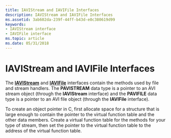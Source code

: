 ```yaml
---
title: IAVIStream and IAVIFile Interfaces
description: IAVIStream and IAVIFile Interfaces
ms.assetid: 3ab602da-239f-44ff-b43d-e0c380619d99
keywords:
- IAVIStream interface
- IAVIFile interface
ms.topic: article
ms.date: 05/31/2018
---
```


# IAVIStream and IAVIFile Interfaces

The [**IAVIStream**](/windows/desktop/api/Vfw/nn-vfw-iavistream) and [**IAVIFile**](/windows/desktop/api/Vfw/nn-vfw-iavifile) interfaces contain the methods used by file and stream handlers. The **PAVISTREAM** data type is a pointer to an AVI stream object (through the **IAVIStream** interface) and the **PAVIFILE** data type is a pointer to an AVI file object (through the **IAVIFile** interface).

To create an object pointer in C, first allocate space for a structure that is large enough to contain the pointer to the virtual function table and the other data members. Create a virtual function table for the methods for your type of stream, then set the pointer to the virtual function table to the address of the virtual function table.

 

 




